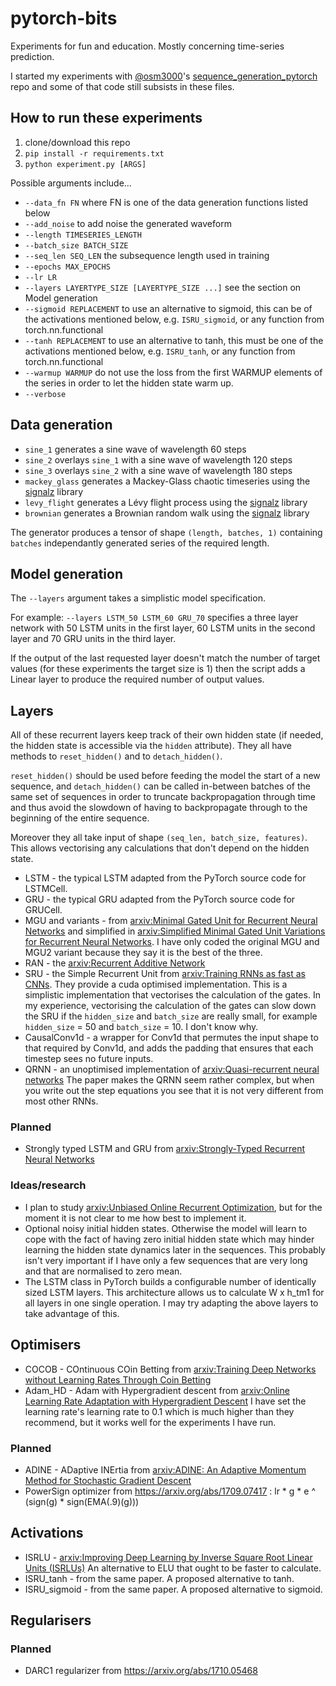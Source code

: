 # pytorch-bits

Experiments for fun and education. Mostly concerning time-series prediction.

I started my experiments with [@osm3000](https://github.com/osm3000)'s [sequence_generation_pytorch](https://github.com/osm3000/sequence_generation_pytorch/) repo and some of that code still subsists in these files.

## How to run these experiments

1. clone/download this repo
1. `pip install -r requirements.txt`
1. `python experiment.py [ARGS]`

Possible arguments include...
* `--data_fn FN` where FN is one of the data generation functions listed below
* `--add_noise` to add noise the generated waveform
* `--length TIMESERIES_LENGTH`
* `--batch_size BATCH_SIZE`
* `--seq_len SEQ_LEN` the subsequence length used in training
* `--epochs MAX_EPOCHS`
* `--lr LR`
* `--layers LAYERTYPE_SIZE [LAYERTYPE_SIZE ...]` see the section on Model generation
* `--sigmoid REPLACEMENT` to use an alternative to sigmoid, this can be of the activations mentioned below, e.g. `ISRU_sigmoid`, or any function from torch.nn.functional
* `--tanh REPLACEMENT` to use an alternative to tanh, this must be one of the activations mentioned below, e.g. `ISRU_tanh`, or any function from torch.nn.functional
* `--warmup WARMUP` do not use the loss from the first WARMUP elements of the series in order to let the hidden state warm up.
* `--verbose`

## Data generation

* `sine_1` generates a sine wave of wavelength 60 steps
* `sine_2` overlays `sine_1` with a sine wave of wavelength 120 steps
* `sine_3` overlays `sine_2` with a sine wave of wavelength 180 steps
* `mackey_glass` generates a Mackey-Glass chaotic timeseries using the [signalz](https://matousc89.github.io/signalz/) library
* `levy_flight` generates a Lévy flight process using the [signalz](https://matousc89.github.io/signalz/) library
* `brownian` generates a Brownian random walk using the [signalz](https://matousc89.github.io/signalz/) library

The generator produces a tensor of shape `(length, batches, 1)` containing `batches` independantly generated series of the required length.

## Model generation

The `--layers` argument takes a simplistic model specification. 

For example: `--layers LSTM_50 LSTM_60 GRU_70` specifies a three layer network with 50 LSTM units in the first layer, 60 LSTM units in the second layer and 70 GRU units in the third layer.

If the output of the last requested layer doesn't match the number of target values (for these experiments the target size is 1) then the script adds a Linear layer to produce the required number of output values.

## Layers

All of these recurrent layers keep track of their own hidden state (if needed, the hidden state is accessible via the `hidden` attribute). They all have methods to `reset_hidden()` and to `detach_hidden()`. 

`reset_hidden()` should be used before feeding the model the start of a new sequence, and `detach_hidden()` can be called in-between batches of the same set of sequences in order to truncate backpropagation through time and thus avoid the slowdown of having to backpropagate through to the beginning of the entire sequence.

Moreover they all take input of shape `(seq_len, batch_size, features)`. This allows vectorising any calculations that don't depend on the hidden state.

* LSTM - the typical LSTM adapted from the PyTorch source code for LSTMCell.
* GRU - the typical GRU adapted from the PyTorch source code for GRUCell.
* MGU and variants - from [arxiv:Minimal Gated Unit for Recurrent Neural Networks](https://arxiv.org/abs/1603.09420) and simplified in [arxiv:Simplified Minimal Gated Unit Variations for Recurrent Neural Networks](http://arxiv.org/abs/1701.03452). I have only coded the original MGU and MGU2 variant because they say it is the best of the three.
* RAN - the [arxiv:Recurrent Additive Network](http://arxiv.org/abs/1705.07393)
* SRU - the Simple Recurrent Unit from [arxiv:Training RNNs as fast as CNNs](http://arxiv.org/abs/1709.02755v3). They provide a cuda optimised implementation. This is a simplistic implementation that vectorises the calculation of the gates. In my experience, vectorising the calculation of the gates can slow down the SRU if the `hidden_size` and `batch_size` are really small, for example `hidden_size` = 50 and `batch_size` = 10. I don't know why.
* CausalConv1d - a wrapper for Conv1d that permutes the input shape to that required by Conv1d, and adds the padding that ensures that each timestep sees no future inputs.
* QRNN - an unoptimised implementation of [arxiv:Quasi-recurrent neural networks](http://arxiv.org/abs/1611.01576v2) The paper makes the QRNN seem rather complex, but when you write out the step equations you see that it is not very different from most other RNNs.

### Planned

* Strongly typed LSTM and GRU from [arxiv:Strongly-Typed Recurrent Neural Networks](https://arxiv.org/abs/1602.02218)

### Ideas/research

* I plan to study [arxiv:Unbiased Online Recurrent Optimization](http://arxiv.org/abs/1702.05043), but for the moment it is not clear to me how best to implement it.
* Optional noisy initial hidden states. Otherwise the model will learn to cope with the fact of having zero initial hidden state which may hinder learning the hidden state dynamics later in the sequences. This probably isn't very important if I have only a few sequences that are very long and that are normalised to zero mean.
* The LSTM class in PyTorch builds a configurable number of identically sized LSTM layers. This architecture allows us to calculate W x h_tm1 for all layers in one single operation. I may try adapting the above layers to take advantage of this.

## Optimisers

* COCOB - COntinuous COin Betting from [arxiv:Training Deep Networks without Learning Rates Through Coin Betting](https://arxiv.org/abs/1705.07795)
* Adam_HD - Adam with Hypergradient descent from [arxiv:Online Learning Rate Adaptation with Hypergradient Descent](https://arxiv.org/abs/1703.04782) I have set the learning rate's learning rate to 0.1 which is much higher than they recommend, but it works well for the experiments I have run.

### Planned

* ADINE - ADaptive INErtia from [arxiv:ADINE: An Adaptive Momentum Method for Stochastic Gradient Descent](https://arxiv.org/abs/1712.07424)
* PowerSign optimizer from https://arxiv.org/abs/1709.07417 : lr * g * e ^ (sign(g) * sign(EMA(.9)(g)))

## Activations

* ISRLU - [arxiv:Improving Deep Learning by Inverse Square Root Linear Units (ISRLUs)](https://arxiv.org/abs/1710.09967) An alternative to ELU that ought to be faster to calculate.
* ISRU_tanh - from the same paper. A proposed alternative to tanh.
* ISRU_sigmoid - from the same paper. A proposed alternative to sigmoid.

## Regularisers

### Planned

* DARC1 regularizer from https://arxiv.org/abs/1710.05468
